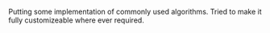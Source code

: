 Putting some implementation of commonly used algorithms. Tried to make it fully customizeable where ever required.